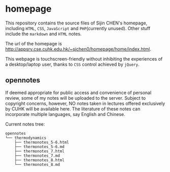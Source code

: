 # homepage
This repository contains the source files of Sijin CHEN's homepage, including `HTML`, `CSS`, `JavaScript` and `PHP`(currently unused). Other stuff include the `markdown` and `HTML` notes. 

The url of the homepage is http://appsrv.cse.cuhk.edu.hk/~sjchen0/homepage/home/index.html.

This webpage is touchscreen-friendly without inhibiting the experiences of a desktop/laptop user, thanks to `CSS` control achieved by `jQuery`. 

## opennotes

If deemed appropriate for public access and convenience of personal review, some of my notes will be uploaded to the server. Subject to copyright concerns, however, NO notes taken in lectures offered exclusively by CUHK will be available here. The literature of these notes can incorporate multiple languages, say English and Chinese. 

Current notes tree:

```
opennotes
└── thermodynamics
    ├── thermonotes_5-6.html
    ├── thermonotes_5-6.md
    ├── thermonotes_7.html
    ├── thermonotes_7.md
    ├── thermonotes_8.html
    └── thermonotes_8.md
```